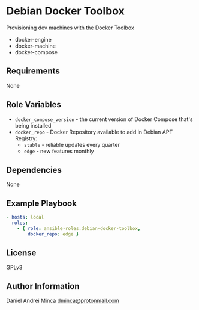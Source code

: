 Debian Docker Toolbox
=========

<!--
A brief description of the role goes here.
-->
Provisioning dev machines with the Docker Toolbox
  * docker-engine
  * docker-machine
  * docker-compose

Requirements
------------

<!--
Any pre-requisites that may not be covered by Ansible itself or the role should be mentioned here. For instance, if the role uses the EC2 module, it may be a good idea to mention in this section that the boto package is required.
-->
None

Role Variables
--------------

<!--
A description of the settable variables for this role should go here, including any variables that are in defaults/main.yml, vars/main.yml, and any variables that can/should be set via parameters to the role. Any variables that are read from other roles and/or the global scope (ie. hostvars, group vars, etc.) should be mentioned here as well.
-->
* `docker_compose_version` - the current version of Docker Compose that's being installed
* `docker_repo` - Docker Repository available to add in Debian APT Registry:
  * `stable` - reliable updates every quarter
  * `edge` - new features monthly

Dependencies
------------

<!--
A list of other roles hosted on Galaxy should go here, plus any details in regards to parameters that may need to be set for other roles, or variables that are used from other roles.
-->
None

Example Playbook
----------------

<!--
Including an example of how to use your role (for instance, with variables passed in as parameters) is always nice for users too:

    - hosts: servers
      roles:
         - { role: username.rolename, x: 42 }
-->
```yml
- hosts: local
  roles:
    - { role: ansible-roles.debian-docker-toolbox,
        docker_repo: edge }
```

License
-------

GPLv3

Author Information
------------------

<!--
An optional section for the role authors to include contact information, or a website (HTML is not allowed).
-->
Daniel Andrei Minca <dminca@protonmail.com>

